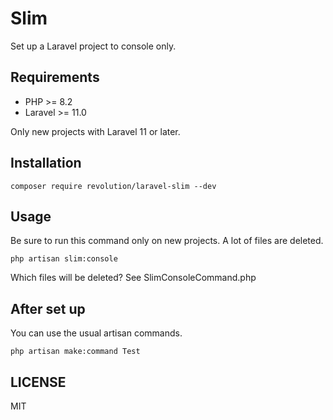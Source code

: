 # Slim

Set up a Laravel project to console only.

## Requirements
- PHP >= 8.2
- Laravel >= 11.0

Only new projects with Laravel 11 or later.

## Installation

```shell
composer require revolution/laravel-slim --dev
```

## Usage
Be sure to run this command only on new projects. A lot of files are deleted.

```shell
php artisan slim:console
```

Which files will be deleted? See SlimConsoleCommand.php

## After set up
You can use the usual artisan commands.

```shell
php artisan make:command Test
```

## LICENSE
MIT  
